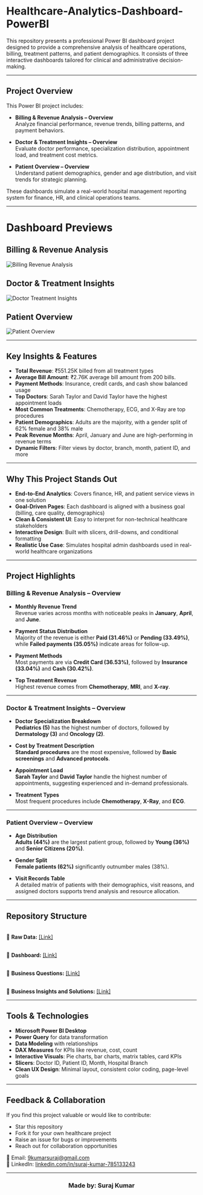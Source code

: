 # Healthcare-Analytics-Dashboard-PowerBI
This repository presents a professional Power BI dashboard project designed to provide a comprehensive analysis of healthcare operations, billing, treatment patterns, and patient demographics. It consists of three interactive dashboards tailored for clinical and administrative decision-making.

---

##  Project Overview

This Power BI project includes:

- **Billing & Revenue Analysis – Overview**  
  Analyze financial performance, revenue trends, billing patterns, and payment behaviors.

- **Doctor & Treatment Insights – Overview**  
  Evaluate doctor performance, specialization distribution, appointment load, and treatment cost metrics.

- **Patient Overview – Overview**  
  Understand patient demographics, gender and age distribution, and visit trends for strategic planning.

These dashboards simulate a real-world hospital management reporting system for finance, HR, and clinical operations teams.

---

#  Dashboard Previews

##   **Billing & Revenue Analysis**
![Billing   Revenue Analysis](https://github.com/user-attachments/assets/aed68e7e-1137-4277-8613-00f5d615a519)

##  **Doctor & Treatment Insights**  
![Doctor   Treatment Insights](https://github.com/user-attachments/assets/f6878b3a-5952-4570-8835-ffb085284e5d)

##  **Patient Overview**  
![Patient Overview](https://github.com/user-attachments/assets/6ee9c373-0d3d-449f-aee5-9eac3aa85842)


---

##  Key Insights & Features

-  **Total Revenue**: ₹551.25K billed from all treatment types  
-  **Average Bill Amount**:  ₹2.76K average bill amount from 200 bills.
-  **Payment Methods**: Insurance, credit cards, and cash show balanced usage  
-  **Top Doctors**: Sarah Taylor and David Taylor have the highest appointment loads  
-  **Most Common Treatments**: Chemotherapy, ECG, and X-Ray are top procedures  
-  **Patient Demographics**: Adults are the majority, with a gender split of 62% female and 38% male  
-  **Peak Revenue Months**: April, January and June are high-performing in revenue terms  
-  **Dynamic Filters**: Filter views by doctor, branch, month, patient ID, and more

---

##  Why This Project Stands Out

- **End-to-End Analytics**: Covers finance, HR, and patient service views in one solution  
- **Goal-Driven Pages**: Each dashboard is aligned with a business goal (billing, care quality, demographics)  
- **Clean & Consistent UI**: Easy to interpret for non-technical healthcare stakeholders  
- **Interactive Design**: Built with slicers, drill-downs, and conditional formatting  
- **Realistic Use Case**: Simulates hospital admin dashboards used in real-world healthcare organizations

---

##  Project Highlights

###  Billing & Revenue Analysis – Overview

- **Monthly Revenue Trend**  
  Revenue varies across months with noticeable peaks in **January**, **April**, and **June**.

- **Payment Status Distribution**  
  Majority of the revenue is either **Paid (31.46%)** or **Pending (33.49%)**, while **Failed payments (35.05%)** indicate areas for follow-up.

- **Payment Methods**  
  Most payments are via **Credit Card (36.53%)**, followed by **Insurance (33.04%)** and **Cash (30.42%)**.

- **Top Treatment Revenue**  
  Highest revenue comes from **Chemotherapy**, **MRI**, and **X-ray**.

---

###  Doctor & Treatment Insights – Overview

- **Doctor Specialization Breakdown**  
  **Pediatrics (5)** has the highest number of doctors, followed by **Dermatology (3)** and **Oncology (2)**.

- **Cost by Treatment Description**  
  **Standard procedures** are the most expensive, followed by **Basic screenings** and **Advanced protocols**.

- **Appointment Load**  
  **Sarah Taylor** and **David Taylor** handle the highest number of appointments, suggesting experienced and in-demand professionals.

- **Treatment Types**  
  Most frequent procedures include **Chemotherapy**, **X-Ray**, and **ECG**.

---

###  Patient Overview – Overview

- **Age Distribution**  
  **Adults (44%)** are the largest patient group, followed by **Young (36%)** and **Senior Citizens (20%)**.

- **Gender Split**  
  **Female patients (62%)** significantly outnumber males (38%).

- **Visit Records Table**  
  A detailed matrix of patients with their demographics, visit reasons, and assigned doctors supports trend analysis and resource allocation.

---

##  Repository Structure

 <br> 🔗 **Raw Data:** <a href="https://github.com/9kumarsuraj/Healthcare-Analytics-Dashboard-PowerBI/blob/main/archive.zip" target="_blank">
 [Link] </a> <br/>

<br> 🔗 **Dashboard:** <a href="https://github.com/9kumarsuraj/Healthcare-Analytics-Dashboard-PowerBI/blob/main/Healthcare-Analytics-Dashboard-PowerBI.pbix"> [Link]</a> <br/>
  
<br> 🔗 **Business Questions:** <a href="https://github.com/9kumarsuraj/Healthcare-Analytics-Dashboard-PowerBI/blob/main/Business%20Questions%20from%20Healthcare.pdf"> [Link]</a> <br/>

<br> 🔗 **Business Insights and Solutions:** <a href="https://github.com/9kumarsuraj/Healthcare-Analytics-Dashboard-PowerBI/blob/main/Overview.pdf"> [Link]</a> <br/>


---

##  Tools & Technologies

- **Microsoft Power BI Desktop**
- **Power Query** for data transformation
- **Data Modeling** with relationships
- **DAX Measures** for KPIs like revenue, cost, count
- **Interactive Visuals**: Pie charts, bar charts, matrix tables, card KPIs
- **Slicers**: Doctor ID, Patient ID, Month, Hospital Branch
- **Clean UX Design**: Minimal layout, consistent color coding, page-level goals

---

##  Feedback & Collaboration

If you find this project valuable or would like to contribute:
-  Star this repository
-  Fork it for your own healthcare project
-  Raise an issue for bugs or improvements
-  Reach out for collaboration opportunities

📧 Email: [9kumarsuraj@gmail.com](mailto:9kumarsuraj@gmail.com)  
🔗 LinkedIn: [linkedin.com/in/suraj-kumar-785133243](https://www.linkedin.com/in/suraj-kumar-785133243)

---

<h3 align="center">Made by: Suraj Kumar</h3>



